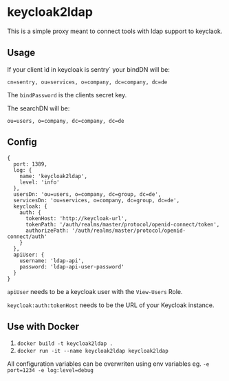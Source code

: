 # keycloak2ldap

This is a simple proxy meant to connect tools with ldap support to keyclaok.

## Usage

If your client ìd in keycloak is sentry` your bindDN will be:

    cn=sentry, ou=services, o=company, dc=company, dc=de
    
The `bindPassword` is the clients secret key.

The searchDN will be:

    ou=users, o=company, dc=company, dc=de

## Config

    {
      port: 1389,
      log: {
        name: 'keycloak2ldap',
        level: 'info'
      },
      usersDn: 'ou=users, o=company, dc=group, dc=de',
      servicesDn: 'ou=services, o=company, dc=group, dc=de',
      keycloak: {
        auth: {
          tokenHost: 'http://keycloak-url',
          tokenPath: '/auth/realms/master/protocol/openid-connect/token',
          authorizePath: '/auth/realms/master/protocol/openid-connect/auth'
        }
      },
      apiUser: {
        username: 'ldap-api',
        password: 'ldap-api-user-password'
      }
    }
    
`apiUser` needs to be a keycloak user with the `View-Users` Role.

`keycloak:auth:tokenHost` needs to be the URL of your Keycloak instance.

## Use with Docker

1. `docker build -t keycloak2ldap .`
2. `docker run -it --name keycloak2ldap keycloak2ldap`

All configuration variables can be overwriten using env variables eg. `-e port=1234 -e log:level=debug`